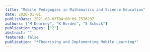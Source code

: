 ```yaml
---
title: "Mobile Pedagogies in Mathematics and Science Education"
date: 2020-01-01
publishDate: 2021-08-03T04:08:09.757623Z
authors: ["M Kearney", "K Burden", "S Schuck"]
publication_types: ["2"]
abstract: ""
featured: false
publication: "*Theorising and Implementing Mobile Learning*"
---
```


